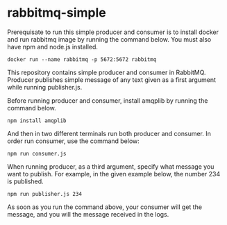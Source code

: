 # rabbitmq-simple

Prerequisate to run this simple producer and consumer is to install docker and run rabbitmq image by running the command below. You must also have npm and node.js installed.

``` docker run --name rabbitmq -p 5672:5672 rabbitmq ```

This repository contains simple producer and consumer in RabbitMQ. Producer publishes simple message of any text given as a first argument while running publisher.js. 

Before running producer and consumer, install amqplib by running the command below.

``` npm install amqplib ```

And then in two different terminals run both producer and consumer. In order run consumer, use the command below:

``` npm run consumer.js ```

When running producer, as a third argument, specify what message you want to publish. For example, in the given example below, the number 234 is published. 

``` npm run publisher.js 234 ```

As soon as you run the command above, your consumer will get the message, and you will the message received in the logs.



